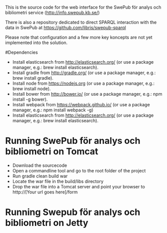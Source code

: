 This is the source code for the web interface for the SwePub för analys och bibliometri service (http://info.swepub.kb.se/)

There is also a repository dedicated to direct SPARQL interaction with the data in SwePub at https://github.com/libris/swepub-sparql

Please note that configuration and a few more key koncepts are not yet implemented into the solution.

#Dependencies
* Install elasticsearch from http://elasticsearch.org/ (or use a package manager, e.g.: brew install elasticsearch).
* Install gradle from http://gradle.org/ (or use a package manager, e.g.: brew install gradle).   
* Install node from https://nodejs.org (or use a package manager, e.g.: brew install node).   
* Install bower from http://bower.io/ (or use a package manager, e.g.: npm install -g bower). 
* Install webpack from https://webpack.github.io/  (or use a package manager, e.g.: npm install webpack -g)
* Install elasticsearch from http://elasticsearch.org/ (or use a package manager, e.g.: brew install elasticsearch).

# Running SwePub för analys och bibliometri on Tomcat
* Download the sourcecode
* Open a commandline tool and go to the root folder of the project
* Run gradle clean build war
* Locate the war file in the build/libs directory
* Drop the war file into a Tomcat server and point your browser to http://[Your url goes here]/form

# Running Swepub för analys och bibliometri on Jetty
